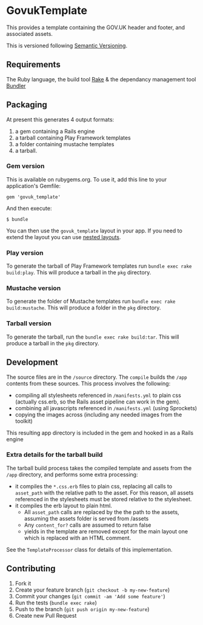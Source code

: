 # GovukTemplate

This provides a template containing the GOV.UK header and footer, and associated assets.

This is versioned following [Semantic Versioning](http://semver.org).

## Requirements

The Ruby language, the build tool [Rake](http://rake.rubyforge.org/) & the dependancy management tool [Bundler](http://bundler.io/)

## Packaging

At present this generates 4 output formats:

1. a gem containing a Rails engine
2. a tarball containing Play Framework templates
3. a folder containing mustache templates
4. a tarball.

### Gem version

This is available on rubygems.org.  To use it, add this line to your application's Gemfile:

    gem 'govuk_template'

And then execute:

    $ bundle

You can then use the `govuk_template` layout in your app.  If you need to extend the layout you can use [nested layouts](http://guides.rubyonrails.org/layouts_and_rendering.html#using-nested-layouts).

### Play version

To generate the tarball of Play Framework templates run `bundle exec rake build:play`. This will produce a tarball in the `pkg` directory.

### Mustache version

To generate the folder of Mustache templates run `bundle exec rake build:mustache`. This will produce a folder in the `pkg` directory.

### Tarball version

To generate the tarball, run the `bundle exec rake build:tar`. This will produce a tarball in the `pkg` directory.

## Development

The source files are in the `/source` directory.  The `compile` builds the `/app` contents from these sources.  This process involves the following:

* compiling all stylesheets referenced in `/manifests.yml` to plain css (actually css.erb, so the Rails asset pipeline can work in the gem).
* combining all javascripts referenced in `/manifests.yml` (using Sprockets)
* copying the images across (including any needed images from the toolkit)

This resulting app directory is included in the gem and hooked in as a Rails engine

### Extra details for the tarball build

The tarball build process takes the compiled template and assets from the `/app` directory, and performs some extra processing:

* it compiles the `*.css.erb` files to plain css, replacing all calls to `asset_path` with the relative path to the asset.
  For this reason, all assets referenced in the stylesheets must be stored relative to the stylesheet.
* it compiles the erb layout to plain html.
    * All `asset_path` calls are replaced by the the path to the assets, assuming the assets folder is served from /assets
    * Any `content_for?` calls are assumed to return false
    * yields in the template are removed except for the main layout one which is replaced with an HTML comment.

See the `TemplateProcessor` class for details of this implementation.

## Contributing

1. Fork it
2. Create your feature branch (`git checkout -b my-new-feature`)
3. Commit your changes (`git commit -am 'Add some feature'`)
4. Run the tests (`bundle exec rake`)
5. Push to the branch (`git push origin my-new-feature`)
6. Create new Pull Request

